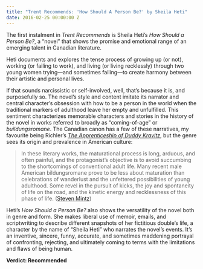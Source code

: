 ```yaml
---
title: "Trent Recommends: 'How Should A Person Be?' by Sheila Heti"
date: 2016-02-25 00:00:00 Z
---
```


The first instalment in _Trent Recommends_ is Sheila Heti’s _How Should a Person Be?_, a “novel” that shows the promise and emotional range of an emerging talent in Canadian literature.

Heti documents and explores the tense process of growing up (or not), working (or failing to work), and living (or living recklessly) through two young women trying—and sometimes failing—to create harmony between their artistic and personal lives.

If that sounds narcissistic or self-involved, well, that’s because it is, and purposefully so. The novel’s style and content imitate its narrator and central character’s obsession with how to be a person in the world when the traditional markers of adulthood leave her empty and unfulfilled. This sentiment characterizes memorable characters and stories in the history of the novel in works referred to broadly as “coming-of-age” or _buildungsromane_. The Canadian canon has a few of these narratives, my favourite being Richler’s [_The Apprenticeship of Duddy Kravitz_](https://en.wikipedia.org/wiki/The_Apprenticeship_of_Duddy_Kravitz_(novel)), but the genre sees its origin and prevalence in American culture:

>In these literary works, the maturational process is long, arduous, and often painful, and the protagonist’s objective is to avoid succumbing to the shortcomings of conventional adult life. Many recent male American bildungsromane prove to be less about maturation than celebrations of wanderlust and the unfettered possibilities of young adulthood. Some revel in the pursuit of kicks, the joy and spontaneity of life on the road, and the kinetic energy and recklessness of this phase of life. ([Steven Mintz](http://harvardpress.typepad.com/hup_publicity/2014/10/american-literature-of-adulthood-steven-mintz.html))

Heti’s _How Should a Person Be?_ also shows the versatility of the novel both in genre and form. She makes liberal use of memoir, emails, and scriptwriting to describe different snapshots of her fictitious double’s life, a character by the name of “Sheila Heti” who narrates the novel’s events. It’s an inventive, sincere, funny, accurate, and sometimes maddening portrayal of confronting, rejecting, and ultimately coming to terms with the limitations and flaws of being human.

**Verdict: Recommended**
